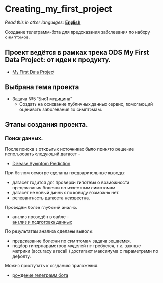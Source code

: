 # Creating_my_first_project
  
<i>Read this in other languages:</i> [<b> English </b>](README.md)  
  
Создание телеграмм-бота для предсказания заболевания по набору симптомов.
##  Проект ведётся в рамках трека ODS My First Data Project: от идеи к продукту.
    
* [My First Data Project](https://ods.ai/tracks/my_first_data_project)

## Выбрана тема проекта
* Задача №5 “Био1 медицина”
  * Создать на основание публичных данных сервис, помогающий оценивать заболевания по симптомам.
## Этапы создания проекта.  
### Поиск данных.
  
После поиска в открытых источниках было принято решение использовать следующий датасет -
  
* [Disease Symptom Prediction](https://www.kaggle.com/datasets/itachi9604/disease-symptom-description-dataset)  
   
При беглом осмотре сделаны предварительные выводы:
- датасет годится для проверки гипотезы о возможности предсказания болезни по известным симптомам.
- датасет не новый данных по ковиду возможно нет.
- релевантность датасета неизвестна.   
    
Проведём более глубокий анализ.
- анализ проведён в файле -   
 [анализ и подготовка данных ](https://github.com/Aliaksandr-Borsuk/Creating_my_first_project/blob/main/data_analisis.ipynb)  
 
По результатам анализа сделаны выволы:
- предсказание болезни по симптомам задача решаемая.
- подбор гиперпараметров моделей не требуется, т.к. важные метрики (accuracy и  recall ) достигают максимума с параметрами по дефолту.

Можно приступать к созданию приложения.
* [рождение телеграмм бота](https://github.com/Aliaksandr-Borsuk/Diagnostic_bot)
